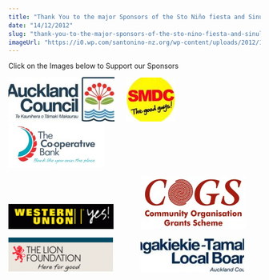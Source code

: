 ```yaml
---
title: "Thank You to the major Sponsors of the Sto Niño fiesta and Sinulog 2013"
date: "14/12/2012"
slug: "thank-you-to-the-major-sponsors-of-the-sto-nino-fiesta-and-sinulog-2013"
imageUrl: "https://i0.wp.com/santonino-nz.org/wp-content/uploads/2012/12/aucklandcouncil.jpg?resize=212%2C89"
---
```


Click on the Images below to Support our Sponsors

[![aucklandcouncil](assets\images\aucklandcouncil.jpg)](http://www.aucklandcouncil.govt.nz/EN/Pages/default.aspx)      [![SMDC](assets\images\SMDC1.jpg)](http://smdc.com/)   [![TCB-Logo--Stacked-rgb-72dpi](assets\images\TCB-Logo-Stacked-rgb-72dpi.jpg)](http://www.co-operativebank.co.nz/InternetBanking/nt/home.aspx)

[![WU_header_logo_184_46](assets\images\wu_header_logo_184_46.gif)](http://www.westernunion.co.nz/nz/Home.page?)              [![1_cmyk_pcmac_aics](assets\images\Cogs-Logo-And-Words_7265.jpg)](http://www.dia.govt.nz/Services-Community-Funding-Community-Organisation-Grants-Scheme-%28COGS%29)

[![Lion Foundation](assets\images\logo.gif)](http://www.lionfoundation.org.nz/)              [![Maungakiekie](assets\images\Maungakiekie.jpg)  
](http://www.aucklandcouncil.govt.nz/EN/AboutCouncil/representativesbodies/LocalBoards/MaungakiekieTamakilocalboard/Pages/default.aspx)